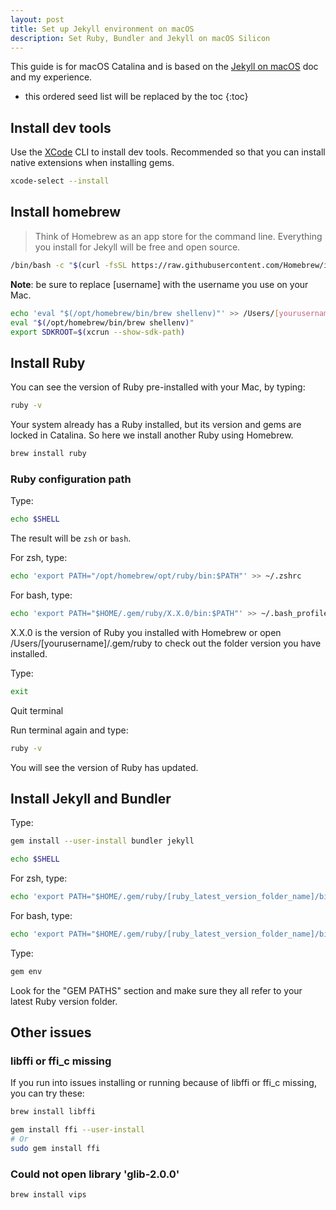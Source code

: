 ```yaml
---
layout: post
title: Set up Jekyll environment on macOS
description: Set Ruby, Bundler and Jekyll on macOS Silicon
---
```


This guide is for macOS Catalina and is based on the [Jekyll on macOS] doc and my experience.

* this ordered seed list will be replaced by the toc
{:toc}

## Install dev tools

Use the [XCode] CLI to install dev tools. Recommended so that you can install native extensions when installing gems.

```bash
xcode-select --install
```

## Install homebrew

> Think of Homebrew as an app store for the command line. Everything you install for Jekyll will be free and open source.

```bash
/bin/bash -c "$(curl -fsSL https://raw.githubusercontent.com/Homebrew/install/HEAD/install.sh)"
```

**Note**: be sure to replace [username] with the username you use on your Mac.

```bash
echo 'eval "$(/opt/homebrew/bin/brew shellenv)"' >> /Users/[yourusername]/.zprofile
eval "$(/opt/homebrew/bin/brew shellenv)"
export SDKROOT=$(xcrun --show-sdk-path)
```

## Install Ruby

You can see the version of Ruby pre-installed with your Mac, by typing:

```bash
ruby -v
```

Your system already has a Ruby installed, but its version and gems are locked in Catalina. So here we install another Ruby using Homebrew.

```bash
brew install ruby
```

### Ruby configuration path

Type:

```bash
echo $SHELL
```

The result will be `zsh` or `bash`.

For zsh, type:

```bash
echo 'export PATH="/opt/homebrew/opt/ruby/bin:$PATH"' >> ~/.zshrc
```

For bash, type:

```bash
echo 'export PATH="$HOME/.gem/ruby/X.X.0/bin:$PATH"' >> ~/.bash_profile
```

X.X.0 is the version of Ruby you installed with Homebrew or open /Users/[yourusername]/.gem/ruby to check out the folder version you have installed.

Type:

```bash
exit
```

Quit terminal

Run terminal again and type:

```bash
ruby -v
```

You will see the version of Ruby has updated.

## Install Jekyll and Bundler

Type:

```bash
gem install --user-install bundler jekyll
```

```bash
echo $SHELL
```

For zsh, type:

```bash
echo 'export PATH="$HOME/.gem/ruby/[ruby_latest_version_folder_name]/bin:$PATH"' >> ~/.zshrc
```

For bash, type:

```bash
echo 'export PATH="$HOME/.gem/ruby/[ruby_latest_version_folder_name]/bin:$PATH"' >> ~/.bash_profile
```

Type:

```bash
gem env
```

Look for the "GEM PATHS" section and make sure they all refer to your latest Ruby version folder.

## Other issues

### libffi or ffi_c missing

If you run into issues installing or running because of libffi or ffi_c missing, you can try these:

```bash
brew install libffi

gem install ffi --user-install
# Or
sudo gem install ffi
```

### Could not open library 'glib-2.0.0'

```bash
brew install vips
```

[Jekyll on macOS]: https://jekyll.readthedocs.io/en/latest/installation/macos.html
[XCode]: https://developer.apple.com/xcode/